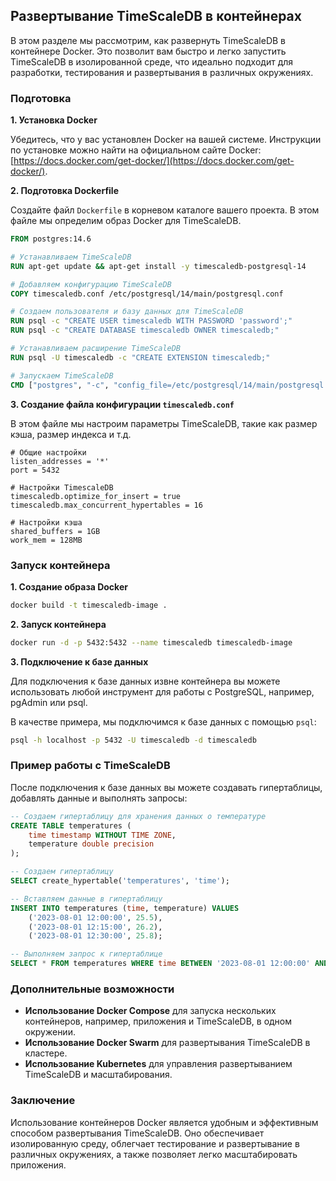 ## Развертывание TimeScaleDB в контейнерах

В этом разделе мы рассмотрим, как развернуть TimeScaleDB в контейнере Docker. Это позволит вам быстро и легко запустить TimeScaleDB в изолированной среде, что идеально подходит для разработки, тестирования и развертывания в различных окружениях.

### Подготовка

**1. Установка Docker**

Убедитесь, что у вас установлен Docker на вашей системе. Инструкции по установке можно найти на официальном сайте Docker: [https://docs.docker.com/get-docker/](https://docs.docker.com/get-docker/).

**2. Подготовка Dockerfile**

Создайте файл `Dockerfile` в корневом каталоге вашего проекта. В этом файле мы определим образ Docker для TimeScaleDB.

```dockerfile
FROM postgres:14.6

# Устанавливаем TimeScaleDB
RUN apt-get update && apt-get install -y timescaledb-postgresql-14

# Добавляем конфигурацию TimeScaleDB
COPY timescaledb.conf /etc/postgresql/14/main/postgresql.conf

# Создаем пользователя и базу данных для TimeScaleDB
RUN psql -c "CREATE USER timescaledb WITH PASSWORD 'password';"
RUN psql -c "CREATE DATABASE timescaledb OWNER timescaledb;"

# Устанавливаем расширение TimeScaleDB
RUN psql -U timescaledb -c "CREATE EXTENSION timescaledb;"

# Запускаем TimeScaleDB
CMD ["postgres", "-c", "config_file=/etc/postgresql/14/main/postgresql.conf"]
```

**3. Создание файла конфигурации `timescaledb.conf`**

В этом файле мы настроим параметры TimeScaleDB, такие как размер кэша, размер индекса и т.д.

```
# Общие настройки
listen_addresses = '*'
port = 5432

# Настройки TimescaleDB
timescaledb.optimize_for_insert = true
timescaledb.max_concurrent_hypertables = 16

# Настройки кэша
shared_buffers = 1GB
work_mem = 128MB
```

### Запуск контейнера

**1. Создание образа Docker**

```bash
docker build -t timescaledb-image .
```

**2. Запуск контейнера**

```bash
docker run -d -p 5432:5432 --name timescaledb timescaledb-image
```

**3. Подключение к базе данных**

Для подключения к базе данных извне контейнера вы можете использовать любой инструмент для работы с PostgreSQL, например, pgAdmin или psql. 

В качестве примера, мы подключимся к базе данных с помощью `psql`:

```bash
psql -h localhost -p 5432 -U timescaledb -d timescaledb
```

### Пример работы с TimeScaleDB

После подключения к базе данных вы можете создавать гипертаблицы, добавлять данные и выполнять запросы:

```sql
-- Создаем гипертаблицу для хранения данных о температуре
CREATE TABLE temperatures (
    time timestamp WITHOUT TIME ZONE,
    temperature double precision
);

-- Создаем гипертаблицу
SELECT create_hypertable('temperatures', 'time');

-- Вставляем данные в гипертаблицу
INSERT INTO temperatures (time, temperature) VALUES
    ('2023-08-01 12:00:00', 25.5),
    ('2023-08-01 12:15:00', 26.2),
    ('2023-08-01 12:30:00', 25.8);

-- Выполняем запрос к гипертаблице
SELECT * FROM temperatures WHERE time BETWEEN '2023-08-01 12:00:00' AND '2023-08-01 12:30:00';
```

### Дополнительные возможности

- **Использование Docker Compose** для запуска нескольких контейнеров, например, приложения и TimeScaleDB, в одном окружении.
- **Использование Docker Swarm** для развертывания TimeScaleDB в кластере.
- **Использование Kubernetes** для управления развертыванием TimeScaleDB и масштабирования.

### Заключение

Использование контейнеров Docker является удобным и эффективным способом развертывания TimeScaleDB. Оно обеспечивает изолированную среду, облегчает тестирование и развертывание в различных окружениях, а также позволяет легко масштабировать приложения.
